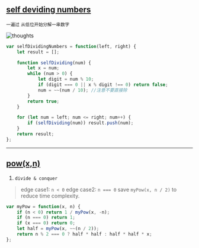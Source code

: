 ## [self deviding numbers](https://leetcode.com/problems/self-dividing-numbers/description/)

`一遍过` `从低位开始分解一串数字`

![thoughts](http://zxi.mytechroad.com/blog/wp-content/uploads/2017/11/728-ep111-1.png)
```javascript
var selfDividingNumbers = function(left, right) {
    let result = [];

    function selfDividing(num) {
        let x = num;
        while (num > 0) {
            let digit = num % 10;
            if (digit === 0 || x % digit !== 0) return false;
            num = ~~(num / 10); //注意不要直接除
        }
        return true;
    }

    for (let num = left; num <= right; num++) {
        if (selfDividing(num)) result.push(num);
    }
    return result;
};
```
---
## [pow(x,n)](https://leetcode.com/problems/powx-n/description/)

1. `divide & conquer`
> edge case1: `n < 0`
> edge case2: `n === 0`
> save `myPow(x, n / 2)` to reduce time complexity.

```javascript
var myPow = function(x, n) {
    if (n < 0) return 1 / myPow(x, -n);
    if (n === 0) return 1;
    if (x === 0) return 0;
    let half = myPow(x, ~~(n / 2));
    return n % 2 === 0 ? half * half : half * half * x;
};
```
